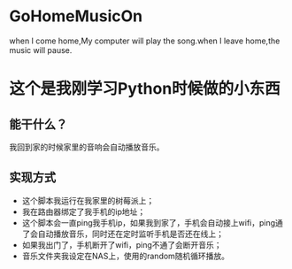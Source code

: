 # GoHomeMusicOn
when I come home,My computer will play the song.when I leave home,the music will pause.

# 这个是我刚学习Python时候做的小东西
## 能干什么？
我回到家的时候家里的音响会自动播放音乐。
## 实现方式
* 这个脚本我运行在我家里的树莓派上；
* 我在路由器绑定了我手机的ip地址；
* 这个脚本会一直ping我手机ip，如果我到家了，手机会自动接上wifi，ping通了会自动播放音乐，同时还在定时监听手机是否还在线上；
* 如果我出门了，手机断开了wifi，ping不通了会断开音乐；
* 音乐文件夹我设定在NAS上，使用的random随机循环播放。
